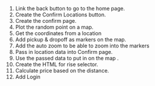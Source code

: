 1. Link the back button to go to the home page.
2. Create the Confirm Locations button.
3. Create the confirm page.
4. Plot the random point on a map.
5. Get the coordinates from a location
6. Add pickup & dropoff as markers on the map.
7. Add the auto zoom to be able to zoom into the markers
8. Pass in location data into Confirm page.
9. Use the passed data to put in on the map  .
10. Create the HTML for rise selector.
11. Calculate price based on the distance.
12. Add Login 